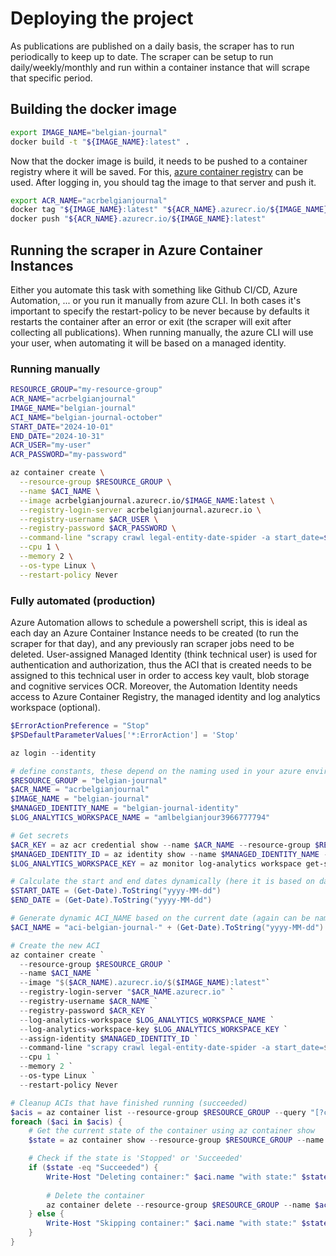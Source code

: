 # Deploying the project

As publications are published on a daily basis, the scraper has to run periodically to keep up to date. The scraper can be setup to run daily/weekly/monthly and run within a container instance that will scrape that specific period. 

## Building the docker image
```bash
export IMAGE_NAME="belgian-journal"
docker build -t "${IMAGE_NAME}:latest" .
```

Now that the docker image is build, it needs to be pushed to a container registry where it will be saved. For this, [azure container registry](https://learn.microsoft.com/en-us/azure/container-registry/container-registry-intro) can be used. After logging in, you should tag the image to that server and push it.

```bash
export ACR_NAME="acrbelgianjournal"
docker tag "${IMAGE_NAME}:latest" "${ACR_NAME}.azurecr.io/${IMAGE_NAME}:latest"
docker push "${ACR_NAME}.azurecr.io/${IMAGE_NAME}:latest"
```

## Running the scraper in Azure Container Instances
Either you automate this task with something like Github CI/CD, Azure Automation, ... or you run it manually from azure CLI. In both cases it's important to specify the restart-policy to be never because by defaults it restarts the container after an error or exit (the scraper will exit after collecting all publications). When running manually, the azure CLI will use your user, when automating it will be based on a managed identity.

### Running manually
```bash
RESOURCE_GROUP="my-resource-group"
ACR_NAME="acrbelgianjournal"
IMAGE_NAME="belgian-journal"
ACI_NAME="belgian-journal-october"
START_DATE="2024-10-01"
END_DATE="2024-10-31"
ACR_USER="my-user"
ACR_PASSWORD="my-password"

az container create \
  --resource-group $RESOURCE_GROUP \
  --name $ACI_NAME \
  --image acrbelgianjournal.azurecr.io/$IMAGE_NAME:latest \
  --registry-login-server acrbelgianjournal.azurecr.io \
  --registry-username $ACR_USER \
  --registry-password $ACR_PASSWORD \
  --command-line "scrapy crawl legal-entity-date-spider -a start_date=$START_DATE -a end_date=$END_DATE" \
  --cpu 1 \
  --memory 2 \
  --os-type Linux \
  --restart-policy Never
```

### Fully automated (production)
Azure Automation allows to schedule a powershell script, this is ideal as each day an Azure Container Instance needs to be created (to run the scraper for that day), and any previously ran scraper jobs need to be deleted. User-assigned Managed Identity (think technical user) is used for authentication and authorization, thus the ACI that is created needs to be assigned to this technical user in order to access key vault, blob storage and cognitive services OCR. Moreover, the Automation Identity needs access to Azure Container Registry, the managed identity and log analytics workspace (optional).

```powershell
$ErrorActionPreference = "Stop"
$PSDefaultParameterValues['*:ErrorAction'] = 'Stop'

az login --identity

# define constants, these depend on the naming used in your azure environment.
$RESOURCE_GROUP = "belgian-journal"
$ACR_NAME = "acrbelgianjournal"
$IMAGE_NAME = "belgian-journal"
$MANAGED_IDENTITY_NAME = "belgian-journal-identity"
$LOG_ANALYTICS_WORKSPACE_NAME = "amlbelgianjour3966777794"

# Get secrets
$ACR_KEY = az acr credential show --name $ACR_NAME --resource-group $RESOURCE_GROUP --query passwords[0].value --output tsv
$MANAGED_IDENTITY_ID = az identity show --name $MANAGED_IDENTITY_NAME --resource-group $RESOURCE_GROUP --query id --output tsv
$LOG_ANALYTICS_WORKSPACE_KEY = az monitor log-analytics workspace get-shared-keys --resource-group $RESOURCE_GROUP --workspace-name $LOG_ANALYTICS_WORKSPACE_NAME --query primarySharedKey --output tsv

# Calculate the start and end dates dynamically (here it is based on daily scraping however can be weekly, monthly, yearly...)
$START_DATE = (Get-Date).ToString("yyyy-MM-dd")
$END_DATE = (Get-Date).ToString("yyyy-MM-dd")

# Generate dynamic ACI_NAME based on the current date (again can be named after the week, month, year...)
$ACI_NAME = "aci-belgian-journal-" + (Get-Date).ToString("yyyy-MM-dd")

# Create the new ACI
az container create `
  --resource-group $RESOURCE_GROUP `
  --name $ACI_NAME `
  --image "$($ACR_NAME).azurecr.io/$($IMAGE_NAME):latest"`
  --registry-login-server "$ACR_NAME.azurecr.io" `
  --registry-username $ACR_NAME `
  --registry-password $ACR_KEY `
  --log-analytics-workspace $LOG_ANALYTICS_WORKSPACE_NAME `
  --log-analytics-workspace-key $LOG_ANALYTICS_WORKSPACE_KEY `
  --assign-identity $MANAGED_IDENTITY_ID `
  --command-line "scrapy crawl legal-entity-date-spider -a start_date=$($START_DATE) -a end_date=$($END_DATE)" `
  --cpu 1 `
  --memory 2 `
  --os-type Linux `
  --restart-policy Never

# Cleanup ACIs that have finished running (succeeded)
$acis = az container list --resource-group $RESOURCE_GROUP --query "[?contains(name, 'belgian-journal') && provisioningState=='Succeeded']" --output json | ConvertFrom-Json
foreach ($aci in $acis) {
    # Get the current state of the container using az container show
    $state = az container show --resource-group $RESOURCE_GROUP --name $aci.name --query "instanceView.state" --output tsv

    # Check if the state is 'Stopped' or 'Succeeded'
    if ($state -eq "Succeeded") {
        Write-Host "Deleting container:" $aci.name "with state:" $state
        
        # Delete the container
        az container delete --resource-group $RESOURCE_GROUP --name $aci.name --yes
    } else {
        Write-Host "Skipping container:" $aci.name "with state:" $state
    }
}
```